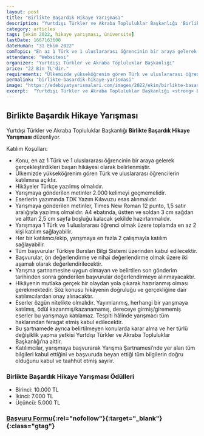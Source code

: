 ```yaml
---
layout: post
title: "Birlikte Başardık Hikaye Yarışması"
description: "Yurtdışı Türkler ve Akraba Topluluklar Başkanlığı 'Birlikte Başardık Hikaye Yarışması' düzenliyor."
category: articles
tags: [ekim 2022, hikaye yarışması, üniversite]
lastDate: 1667163600
dateHuman: "31 Ekim 2022"
comTopic: "En az 1 Türk ve 1 uluslararası öğrencinin bir araya gelerek gerçekleştirdikleri başarı hikâyesi"
attendance: "Websitesi"
organizer: "Yurtdışı Türkler ve Akraba Topluluklar Başkanlığı"
price: "22 Bin TL'dir."
requirements: "Ülkemizde yükseköğrenim gören Türk ve uluslararası öğrenciler katılabilir."
permalink: "birlikte-basardik-hikaye-yarismasi"
image: "https://edebiyatyarismalari.com/images/2022/ekim/birlikte-basardik-hikaye-yarismasi.jpg"
excerpt:  "Yurtdışı Türkler ve Akraba Topluluklar Başkanlığı <strong> Birlikte Başardık Hikaye Yarışması </strong> düzenliyor."
---
```


## Birlikte Başardık Hikaye Yarışması
Yurtdışı Türkler ve Akraba Topluluklar Başkanlığı **Birlikte Başardık Hikaye Yarışması** düzenliyor.  

Katılım Koşulları:
- Konu, en az 1 Türk ve 1 uluslararası öğrencinin bir araya gelerek gerçekleştirdikleri başarı hikâyesi olarak belirlenmiştir. 
- Ülkemizde yükseköğrenim gören Türk ve uluslararası öğrencilerin katılımına açıktır.
- Hikâyeler Türkçe yazılmış olmalıdır.
- Yarışmaya gönderilen metinler 2.000 kelimeyi geçmemelidir.
- Eserlerin yazımında TDK Yazım Kılavuzu esas alınmalıdır.
- Yarışmaya gönderilen metinler, Times New Roman 12 punto, 1,5 satır aralığıyla yazılmış olmalıdır. A4 ebatında, üstten ve soldan 3 cm sağdan ve alttan 2,5 cm sayfa boşluğu kalacak şekilde hazırlanmalıdır.
- Yarışmaya 1 Türk ve 1 uluslararası öğrenci olmak üzere toplamda en az 2 kişi katılım sağlayabilir.
- Her bir katılımcı/ekip, yarışmaya en fazla 2 çalışmayla katılım sağlayabilir.
- Tüm başvurular Türkiye Bursları Bilgi Sistemi üzerinden kabul edilecektir.
- Başvurular, ön değerlendirme ve nihai değerlendirme olmak üzere iki aşamalı olarak değerlendirilecektir.
- Yarışma şartnamesine uygun olmayan ve belirtilen son gönderim tarihinden sonra gönderilen başvurular değerlendirmeye alınmayacaktır.
- Hikâyenin mutlaka gerçek bir olaydan yola çıkarak hazırlanmış olması gerekmektedir. Söz konusu hikâyenin doğruluğu ve gerçekliğine dair katılımcılardan onay alınacaktır.
- Eserler özgün nitelikte olmalıdır. Yayımlanmış, herhangi bir yarışmaya katılmış, ödül kazanmış/kazanamamış, dereceye girmiş/girememiş eserler bu yarışmaya katılamaz. Tespiti hâlinde yarışmacı tüm haklarından feragat etmiş kabul edilecektir.
- Bu şartnamede ayrıca belirtilmeyen konularda karar alma ve her türlü değişiklik yapma yetkisi Yurtdışı Türkler ve Akraba Topluluklar Başkanlığı’na aittir.
- Katılımcılar, yarışmaya başvurarak Yarışma Şartnamesi’nde yer alan tüm bilgileri kabul ettiğini ve başvuruda beyan ettiği tüm bilgilerin doğru olduğunu kabul ve taahhüt etmiş sayılır.


### Birlikte Başardık Hikaye Yarışması Ödülleri
- Birinci: 10.000 TL
- İkinci: 7.000 TL
- Üçüncü: 5.000 TL

### [Başvuru Formu](https://tbbs.turkiyeburslari.gov.tr/?ref=edebiyatyarismalari.com){:rel="nofollow"}{:target="_blank"}{:class="gtag"}